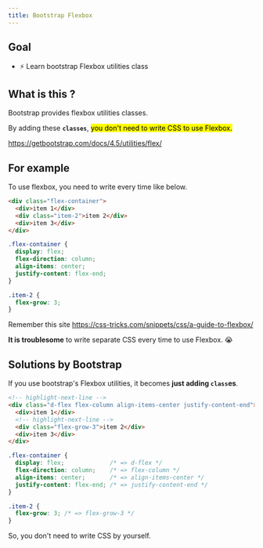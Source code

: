 ```yaml
---
title: Bootstrap Flexbox
---
```


## Goal
- ⚡ Learn bootstrap Flexbox utilities class


## What is this ?
Bootstrap provides flexbox utilities classes.

By adding these **`classes`**, <mark>you don't need to write CSS to use Flexbox.</mark>

https://getbootstrap.com/docs/4.5/utilities/flex/


## For example
To use flexbox, you need to write every time like below.

```html title="html file"
<div class="flex-container">
  <div>item 1</div>
  <div class="item-2">item 2</div>
  <div>item 3</div>
</div>
```

```css title="css file"
.flex-container {
  display: flex;
  flex-direction: column;
  align-items: center;
  justify-content: flex-end;
}

.item-2 {
  flex-grow: 3;
}
```

Remember this site https://css-tricks.com/snippets/css/a-guide-to-flexbox/

**It is troublesome** to write separate CSS every time to use Flexbox. 😭


## Solutions by Bootstrap
If you use bootstrap's Flexbox utilities, it becomes **just adding `class`es**.
```html title="Bootstrap Flexbox utilities classes"
<!-- highlight-next-line -->
<div class="d-flex flex-column align-items-center justify-content-end">
  <div>item 1</div>
  <!-- highlight-next-line -->
  <div class="flex-grow-3">item 2</div>
  <div>item 3</div>
</div>
```


```css title="corresponding css declaration"
.flex-container {
  display: flex;             /* => d-flex */
  flex-direction: column;    /* => flex-column */
  align-items: center;       /* => align-items-center */
  justify-content: flex-end; /* => justify-content-end */
}

.item-2 {
  flex-grow: 3; /* => flex-grow-3 */
}
```

So, you don't need to write CSS by yourself.
